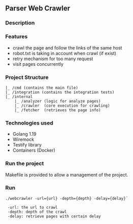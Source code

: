 ## Parser Web Crawler

### Description

### Features
- crawl the page and follow the links of the same host
- robot.txt is taking in account when crawl (if exist)
- retry mechanism for too many request
- visit pages concurrently

### Project Structure

```
|_ /cmd (contains the main file) 
|_ /integration (contains the integration tests)
|_ /internal
    |_ /analyzer (logic for analyze pages)
    |_ /crawler  (core execution for crawling)
    |_ /fetcher  (retrieves the page info)
```

### Technologies used
- Golang 1.19
- Wiremock
- Testify library 
- Containers (Docker)


### Run the project
Makefile is provided to allow a management of the project.

### Run

```
./webcrawler -url={url} -depth={depth} -delay={delay}`

 -url: the url to crawl
 -depth: depth of the crawl
 -delay: retrieve pages with certain delay  


